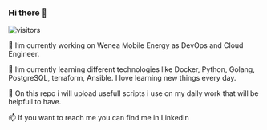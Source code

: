 ### Hi there 👋
![visitors](https://visitor-badge.glitch.me/badge?page_id=CarlosCordoba96.CarlosCordoba96)

 🔭 I’m currently working on Wenea Mobile Energy as DevOps and Cloud Engineer.

🌱 I’m currently learning different technologies like Docker, Python, Golang,
PostgreSQL, terraform, Ansible. I love learning new things every day.

🤔 On this repo i will upload usefull scripts i use on my daily work that will be
helpfull to have.

📫 If you want to reach me you can find me in LinkedIn
<!--
**CarlosCordoba96/CarlosCordoba96** is a ✨ _special_ ✨ repository because its `README.md` (this file) appears on your GitHub profile.

Here are some ideas to get you started:

- 🔭 I’m currently working on ...
- 🌱 I’m currently learning ...
- 👯 I’m looking to collaborate on ...
- 🤔 I’m looking for help with ...
- 💬 Ask me about ...
- 📫 How to reach me: ...
- 😄 Pronouns: ...
- ⚡ Fun fact: ...
-->
